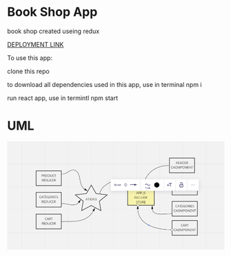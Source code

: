 # Book Shop App

book shop created useing redux

[DEPLOYMENT LINK](https://quirky-shirley-9c14f6.netlify.app/)




To use this app:

clone this repo

to download all dependencies used in this app, use in terminal
npm i

run react app, use in termintl
npm start


# UML

![PIC](REDUX.PNG)
